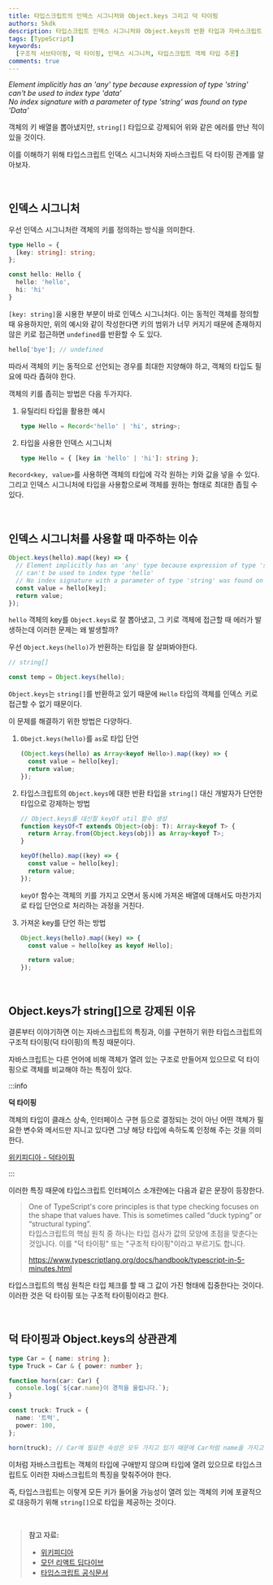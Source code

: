 ```yaml
---
title: 타입스크립트의 인덱스 시그니처와 Object.keys 그리고 덕 타이핑
authors: 5kdk
description: 타입스크립트 인덱스 시그니처와 Object.keys의 반환 타입과 자바스크립트 덕 타이핑 관계를 알아본다.
tags: [TypeScript]
keywords:
  [구조적 서브타이핑, 덕 타이핑, 인덱스 시그니처, 타입스크립트 객체 타입 추론]
comments: true
---
```


_Element implicitly has an 'any' type because expression of type 'string'_  
_can't be used to index type 'data'_  
_No index signature with a parameter of type 'string' was found on type 'Data'_

객체의 키 배열을 뽑아냈지만, `string[]` 타입으로 강제되어 위와 같은 에러를 만난 적이 있을 것이다.

이를 이해하기 위해 타입스크립트 인덱스 시그니처와 자바스크립트 덕 타이핑 관계를 알아보자.

<!--truncate-->

<br />

## 인덱스 시그니처

우선 인덱스 시그니처란 객체의 키를 정의하는 방식을 의미한다.

```ts
type Hello = {
  [key: string]: string;
};

const hello: Hello {
  hello: 'hello',
  hi: 'hi'
}
```

`[key: string]`을 시용한 부분이 바로 인덱스 시그니처다. 이는 동적인 객체를 정의할 때 유용하지만, 위의 예시와 같이 작성한다면 키의 범위가 너무 커지기 때문에 존재하지 않은 키로 접근하면 `undefined`를 반환할 수 도 있다.

```ts
hello['bye']; // undefined
```

따라서 객체의 키는 동적으로 선언되는 경우를 최대한 지양해야 하고, 객체의 타입도 필요에 따라 좁혀야 한다.

객체의 키를 좁히는 방법은 다음 두가지다.

1. 유틸리티 타입을 활용한 예시

   ```ts
   type Hello = Record<'hello' | 'hi', string>;
   ```

2. 타입을 사용한 인덱스 시그니처

   ```ts
   type Hello = { [key in 'hello' | 'hi']: string };
   ```

`Record<key, value>`를 사용하면 객체의 타입에 각각 원하는 키와 값을 넣을 수 있다. 그리고 인덱스 시그니처에 타입을 사용함으로써 객체를 원하는 형태로 최대한 좁힐 수 있다.

<br />

## 인덱스 시그니처를 사용할 때 마주하는 이슈

```ts
Object.keys(hello).map((key) => {
  // Element implicitly has an 'any' type because expression of type 'string'
  // can't be used to index type 'hello'
  // No index signature with a parameter of type 'string' was found on type 'Hello'
  const value = hello[key];
  return value;
});
```

`hello` 객체의 key를 `Object.keys`로 잘 뽑아냈고, 그 키로 객체에 접근할 때 에러가 발생하는데 이러한 문제는 왜 발생할까?

우선 `Object.keys(hello)`가 반환하는 타입을 잘 살펴봐야한다.

```ts
// string[]

const temp = Object.keys(hello);
```

`Object.keys`는 `string[]`를 반환하고 있기 때문에 `Hello` 타입의 객체를 인덱스 키로 접근할 수 없기 때문이다.

이 문제를 해결하기 위한 방법은 다양하다.

1. `Obejct.keys(hello)`를 `as`로 타입 단언

   ```ts
   (Object.keys(hello) as Array<keyof Hello>).map((key) => {
     const value = hello[key];
     return value;
   });
   ```

2. 타입스크립트의 `Object.keys`에 대한 반환 타입을 `string[]` 대신 개발자가 단언한 타입으로 강제하는 방법

   ```ts
   // Object.keys를 대신할 keyOf util 함수 생성
   function keysOf<T extends Object>(obj: T): Array<keyof T> {
     return Array.from(Object.keys(obj)) as Array<keyof T>;
   }

   keyOf(hello).map((key) => {
     const value = hello[key];
     return value;
   });
   ```

   `keyOf` 함수는 객체의 키를 가지고 오면서 동시에 가져온 배열에 대해서도 마찬가지로 타입 단언으로 처리하는 과정을 거친다.

3. 가져온 key를 단언 하는 방법

   ```ts
   Object.keys(hello).map((key) => {
     const value = hello[key as keyof Hello];

     return value;
   });
   ```

<br />

## Object.keys가 string[]으로 강제된 이유

결론부터 이야기하면 이는 자바스크립트의 특징과, 이를 구현하기 위한 타입스크립트의 구조적 타이핑(덕 타이핑)의 특징 때문이다.

자바스크립트는 다른 언어에 비해 객체가 열려 있는 구조로 만들어져 있으므로 덕 타이핑으로 객체를 비교해야 하는 특징이 있다.

:::info

**덕 타이핑**

객체의 타입이 클래스 상속, 인터페이스 구현 등으로 결정되는 것이 아닌 어떤 객체가 필요한 변수와 메서드만 지니고 있다면 그냥 해당 타입에 속하도록 인정해 주는 것을 의미한다.

[위키피디아 - 덕타이핑](https://ko.wikipedia.org/wiki/%EB%8D%95_%ED%83%80%EC%9D%B4%ED%95%91)

:::

이러한 특징 때문에 타입스크립트 인터페이스 소개란에는 다음과 같은 문장이 등장한다.

> One of TypeScript's core principles is that type checking focuses on the shape that values have. This is sometimes called “duck typing” or “structural typing”.  
> 타입스크립트의 핵심 원칙 중 하나는 타입 검사가 값의 모양에 초점을 맞춘다는 것입니다. 이를 "덕 타이핑" 또는 "구조적 타이핑"이라고 부르기도 합니다.
>
> https://www.typescriptlang.org/docs/handbook/typescript-in-5-minutes.html

타입스크립트의 핵심 원칙은 타입 체크를 할 때 그 값이 가진 형태에 집중한다는 것이다. 이러한 것은 덕 타이핑 또는 구조적 타이핑이라고 한다.

<br />

## 덕 타이핑과 Object.keys의 상관관계

```ts
type Car = { name: string };
type Truck = Car & { power: number };

function horn(car: Car) {
  console.log(`${car.name}이 경적을 울립니다.`);
}

const truck: Truck = {
  name: '트럭',
  power: 100,
};

horn(truck); // Car에 필요한 속성은 모두 가지고 있기 때문에 Car처럼 name을 가지고 있으므로 정상 동작한다.
```

이처럼 자바스크립트는 객체의 타입에 구애받지 않으며 타입에 열려 있으므로 타입스크립트도 이러한 자바스크립트의 특징을 맞춰주어야 한다.

즉, 타입스크립트는 이렇게 모든 키가 들어올 가능성이 열려 있는 객체의 키에 포괄적으로 대응하기 위해 `string[]`으로 타입을 제공하는 것이다.

<br />

> **참고 자료:**
>
> - [위키피디아](https://ko.wikipedia.org/wiki/%EB%8D%95_%ED%83%80%EC%9D%B4%ED%95%91)
> - [모던 리액트 딥다이브](https://www.yes24.com/Product/Goods/123161563)
> - [타입스크립트 공식문서](https://www.typescriptlang.org/docs/handbook/typescript-in-5-minutes.html)
